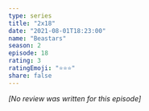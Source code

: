 ```yaml
---
type: series
title: "2x18"
date: "2021-08-01T18:23:00"
name: "Beastars"
season: 2
episode: 18
rating: 3
ratingEmoji: "⭐️⭐️⭐️"
share: false
---
```


*[No review was written for this episode]*
